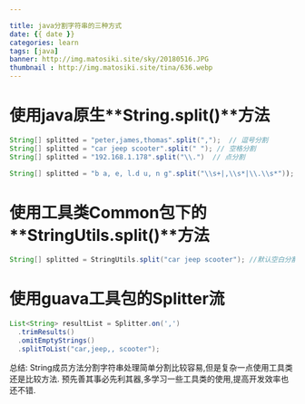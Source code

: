 ```yaml
---

title: java分割字符串的三种方式
date: {{ date }}
categories: learn
tags: [java]
banner: http://img.matosiki.site/sky/20180516.JPG
thumbnail : http://img.matosiki.site/tina/636.webp
---
```


# 使用java原生**String.split()**方法
```java
String[] splitted = "peter,james,thomas".split(",");  // 逗号分割
String[] splitted = "car jeep scooter".split(" "); // 空格分割
String[] splitted = "192.168.1.178".split("\\.")  // 点分割

String[] splitted = "b a, e, l.d u, n g".split("\\s+|,\\s*|\\.\\s*"));  //则这表达式多个分割符
```


# 使用工具类Common包下的**StringUtils.split()**方法

```java
String[] splitted = StringUtils.split("car jeep scooter"); //默认空白分割
```

# 使用guava工具包的**Splitter**流

```java
List<String> resultList = Splitter.on(',')
  .trimResults()
  .omitEmptyStrings()
  .splitToList("car,jeep,, scooter");
```

总结: String成员方法分割字符串处理简单分割比较容易,但是复杂一点使用工具类还是比较方法. 预先善其事必先利其器,多学习一些工具类的使用,提高开发效率也还不错.

